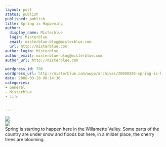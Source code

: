 ```yaml
---
layout: post
status: publish
published: publish
title: Spring is Happening
author:
  display_name: Misterblue
  login: Misterblue
  email: misterblue-blog@misterblue.com
  url: http://misterblue.com
author_login: Misterblue
author_email: misterblue-blog@misterblue.com
author_url: http://misterblue.com

wordpress_id: 708
wordpress_url: http://misterblue.com/wwpp/archives/20080320-spring-is-happening
date: 2008-03-20 08:14:30
categories:
- General
- Misterblue
- Life


---
```

<div class="g2image_float_left"><a href="/images/oldimages/1888.jpg"><img src="/images/oldimages/thumb/1888.jpg" class="oldImageThumb"/></a></div><div class="g2image_float_right"><a href="/images/oldimages/1892"><img src="/images/oldimages/thumb/1892" class="oldImageThumb"/></a></div>Spring is starting to happen here in the Willamette Valley. Some parts of the country are under snow and floods but here, in a milder place, the cherry trees are blooming.

